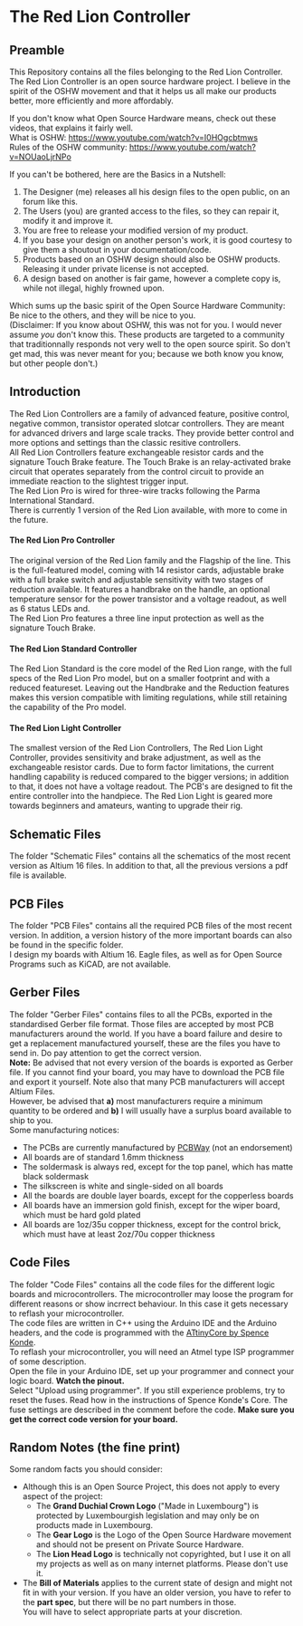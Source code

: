 # The Red Lion Controller

## Preamble

This Repository contains all the files belonging to the Red Lion Controller. 
The Red Lion Controller is an open source hardware project. I believe in the spirit of the OSHW movement and that it helps us all make our products better, more efficiently and more affordably. 

If you don't know what Open Source Hardware means, check out these videos, that explains it fairly well.  
What is OSHW: https://www.youtube.com/watch?v=I0HOgcbtmws   
Rules of the OSHW community: https://www.youtube.com/watch?v=NOUaoLjrNPo 

If you can't be bothered, here are the Basics in a Nutshell:
1) The Designer (me) releases all his design files to the open public, on an forum like this.
2) The Users (you) are granted access to the files, so they can repair it, modify it and improve it. 
3) You are free to release your modified version of my product. 
4) If you base your design on another person's work, it is good courtesy to give them a shoutout in your documentation/code. 
5) Products based on an OSHW design should also be OSHW products. Releasing it under private license is not accepted. 
6) A design based on another is fair game, however a complete copy is, while not illegal, highly frowned upon.  

Which sums up the basic spirit of the Open Source Hardware Community: Be nice to the others, and they will be nice to you.  
(Disclaimer: If you know about OSHW, this was not for you. I would never assume *you* don't know this. These products are targeted to a community that traditionnally responds not very well to the open source spirit. So don't get mad, this was never meant for you; because we both know you know, but other people don't.)

## Introduction

The Red Lion Controllers are a family of advanced feature, positive control, negative common, transistor operated slotcar controllers. They are meant for advanced drivers and large scale tracks. They provide better control and more options and settings than the classic resitive controllers.  
All Red Lion Controllers feature exchangeable resistor cards and the signature Touch Brake feature. The Touch Brake is an relay-activated brake circuit that operates separately from the control circuit to provide an immediate reaction to the slightest trigger input.  
The Red Lion Pro is wired for three-wire tracks following the Parma International Standard.  
There is currently 1 version of the Red Lion available, with more to come in the future.  
#### The Red Lion Pro Controller  
The original version of the Red Lion family and the Flagship of the line. This is the full-featured model, coming with 14 resistor cards, adjustable brake with a full brake switch and adjustable sensitivity with two stages of reduction available. It features a handbrake on the handle, an optional temperature sensor for the power transistor and a voltage readout, as well as 6 status LEDs and.  
The Red Lion Pro features a three line input protection as well as the signature Touch Brake.  
#### The Red Lion Standard Controller  
The Red Lion Standard is the core model of the Red Lion range, with the full specs of the Red Lion Pro model, but on a smaller footprint and with a reduced featureset. Leaving out the Handbrake and the Reduction features makes this version compatible with limiting regulations, while still retaining the capability of the Pro model. 
#### The Red Lion Light Controller
The smallest version of the Red Lion Controllers, The Red Lion Light Controller, provides sensitivity and brake adjustment, as well as the exchangeable resistor cards. Due to form factor limitations, the current handling capability is reduced compared to the bigger versions; in addition to that, it does not have a voltage readout. The PCB's are designed to fit the entire controller into the handpiece. The Red Lion Light is geared more towards beginners and amateurs, wanting to upgrade their rig.  

## Schematic Files

The folder "Schematic Files" contains all the schematics of the most recent version as Altium 16 files. In addition to that, all the previous versions a pdf file is available. 

## PCB Files

The folder "PCB Files" contains all the required PCB files of the most recent version. In addition, a version history of the more important boards can also be found in the specific folder.  
I design my boards with Altium 16. Eagle files, as well as for Open Source Programs such as KiCAD, are not available.  

## Gerber Files

The folder "Gerber Files" contains files to all the PCBs, exported in the standardised Gerber file format. Those files are accepted by most PCB manufacturers around the world. If you have a board failure and desire to get a replacement manufactured yourself, these are the files you have to send in. Do pay attention to get the correct version.  
**Note:** Be advised that not every version of the boards is exported as Gerber file. If you cannot find your board, you may have to      download the PCB file and export it yourself. Note also that many PCB manufacturers will accept Altium Files.  
However, be advised that **a)** most manufacturers require a minimum quantity to be ordered and **b)** I will usually have a surplus board available to ship to you.  
Some manufacturing notices:
* The PCBs are currently manufactured by [PCBWay](https://www.pcbway.com/) (not an endorsement)
* All boards are of standard 1.6mm thickness
* The soldermask is always red, except for the top panel, which has matte black soldermask
* The silkscreen is white and single-sided on all boards
* All the boards are double layer boards, except for the copperless boards
* All boards have an immersion gold finish, except for the wiper board, which must be hard gold plated
* All boards are 1oz/35u copper thickness, except for the control brick, which must have at least 2oz/70u copper thickness

## Code Files

The folder "Code Files" contains all the code files for the different logic boards and microcontrollers. The microcontroller may loose the program for different reasons or show incrrect behaviour. In this case it gets necessary to reflash your microcontroller.  
The code files are written in C++ using the Arduino IDE and the Arduino headers, and the code is programmed with the [ATtinyCore by Spence Konde](github.com/SpenceKonde/ATTinyCore).  
To reflash your microcontroller, you will need an Atmel type ISP programmer of some description.  
Open the file in your Arduino IDE, set up your programmer and connect your logic board. **Watch the pinout.**  
Select "Upload using programmer". If you still experience problems, try to reset the fuses. Read how in the instructions of Spence Konde's Core. The fuse settings are described in the comment before the code. **Make sure you get the correct code version for your board.**  

## Random Notes (the fine print)

Some random facts you should consider:
* Although this is an Open Source Project, this does not apply to every aspect of the project:
    * The **Grand Duchial Crown Logo** ("Made in Luxembourg") is protected by Luxembourgish legislation and may only be on products made in Luxembourg. 
    * The **Gear Logo** is the Logo of the Open Source Hardware movement and should not be present on Private Source Hardware. 
    * The **Lion Head Logo** is technically not copyrighted, but I use it on all my projects as well as on many internet platforms. Please don't use it. 
* The **Bill of Materials** applies to the current state of design and might not fit in with your version. If you have an older version, you have to refer to the **part spec**, but there will be no part numbers in those.  
You will have to select appropriate parts at your discretion. 
